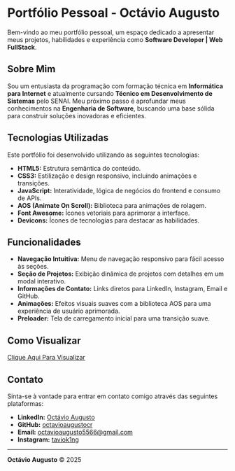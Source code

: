 # Portfólio Pessoal - Octávio Augusto

Bem-vindo ao meu portfólio pessoal, um espaço dedicado a apresentar meus projetos, habilidades e experiência como **Software Developer | Web FullStack**.

## Sobre Mim

Sou um entusiasta da programação com formação técnica em **Informática para Internet** e atualmente cursando **Técnico em Desenvolvimento de Sistemas** pelo SENAI. Meu próximo passo é aprofundar meus conhecimentos na **Engenharia de Software**, buscando uma base sólida para construir soluções inovadoras e eficientes.

## Tecnologias Utilizadas

Este portfólio foi desenvolvido utilizando as seguintes tecnologias:

*   **HTML5:** Estrutura semântica do conteúdo.
*   **CSS3:** Estilização e design responsivo, incluindo animações e transições.
*   **JavaScript:** Interatividade, lógica de negócios do frontend e consumo de APIs.
*   **AOS (Animate On Scroll):** Biblioteca para animações de rolagem.
*   **Font Awesome:** Ícones vetoriais para aprimorar a interface.
*   **Devicons:** Ícones de tecnologias para destacar as habilidades.

## Funcionalidades

*   **Navegação Intuitiva:** Menu de navegação responsivo para fácil acesso às seções.
*   **Seção de Projetos:** Exibição dinâmica de projetos com detalhes em um modal interativo.
*   **Informações de Contato:** Links diretos para LinkedIn, Instagram, Email e GitHub.
*   **Animações:** Efeitos visuais suaves com a biblioteca AOS para uma experiência de usuário aprimorada.
*   **Preloader:** Tela de carregamento inicial para uma transição suave.

## Como Visualizar

[Clique Aqui Para Visualizar](https://octavioaugustocr.github.io/octavioaugusto-portfolio/)

## Contato

Sinta-se à vontade para entrar em contato comigo através das seguintes plataformas:

*   **LinkedIn:** [Octávio Augusto](http://www.linkedin.com/in/octavio-augusto-7b3501325/)
*   **GitHub:** [octavioaugustocr](http://github.com/octavioaugustocr)
*   **Email:** [octavioaugusto5566@gmail.com](mailto:octavioaugusto5566@gmail.com)
*   **Instagram:** [taviok1ng](https://www.instagram.com/taviok1ng/)

--- 

**Octávio Augusto** &copy; 2025
